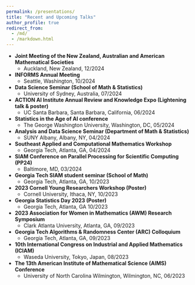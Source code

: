 ```yaml
---
permalink: /presentations/
title: "Recent and Upcoming Talks"
author_profile: true
redirect_from: 
  - /md/
  - /markdown.html
---
```


  * **Joint Meeting of the New Zealand, Australian and American Mathematical Societies**
      * Auckland, New Zealand, 12/2024
  * **INFORMS Annual Meeting**
      * Seattle, Washington, 10/2024
  * **Data Science Seminar (School of Math & Statistics)**
      * University of Sydney, Australia, 07/2024
  * **ACTION AI Institute Annual Review and Knowledge Expo (Lightening talk & poster)**
      * UC Santa Barbara, Santa Barbara, California, 06/2024     
  * **Statistics in the Age of AI conference**
      * The George Washington University, Washington, DC, 05/2024
  * **Analysis and Data Science Seminar (Department of Math & Statistics)**
      * SUNY Albany, Albany, NY, 04/2024
  * **Southeast Applied and Computational Mathematics Workshop**
      * Georgia Tech, Atlanta, GA, 04/2024    
  * **SIAM Conference on Parallel Processing for Scientific Computing (PP24)**
      * Baltimore, MD, 03/2024
  * **Georgia Tech SIAM student seminar (School of Math)**
      * Georgia Tech, Atlanta, GA, 10/2023  
  * **2023 Cornell Young Researchers Workshop (Poster)**
      * Cornell University, Ithaca, NY, 10/2023
  * **Georgia Statistics Day 2023 (Poster)**
      * Georgia Tech, Atlanta, GA 10/2023
  * **2023 Association for Women in Mathematics (AWM) Research Symposium**
      * Clark Atlanta University, Atlanta, GA, 09/2023
  * **Georgia Tech Algorithms & Randomness Center (ARC) Colloquium**
      * Georgia Tech, Atlanta, GA, 09/2023
  * **10th International Congress on Industrial and Applied Mathematics (ICIAM)**
      * Waseda University, Tokyo, Japan, 08/2023
  * **The 13th American Institute of Mathematical Science (AIMS) Conference**
      * University of North Carolina Wilmington, Wilmington, NC, 06/2023
        

